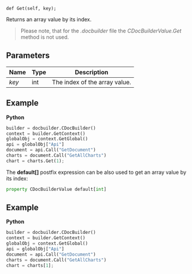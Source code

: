 `def Get(self, key);`

Returns an array value by its index.

> Please note, that for the *.docbuilder* file the *CDocBuilderValue.Get* method is not used.

## Parameters

| Name  | Type | Description                   |
| ----- | ---- | ----------------------------- |
| *key* | int  | The index of the array value. |

## Example

**Python**

``` py
builder = docbuilder.CDocBuilder()
context = builder.GetContext()
globalObj = context.GetGlobal()
api = globalObj["Api"]
document = api.Call("GetDocument")
charts = document.Call("GetAllCharts")
chart = charts.Get(1);
```

The **default\[]** postfix expression can be also used to get an array value by its index:

``` py
property CDocBuilderValue default[int]
```

## Example

**Python**

``` py
builder = docbuilder.CDocBuilder()
context = builder.GetContext()
globalObj = context.GetGlobal()
api = globalObj["Api"]
document = api.Call("GetDocument")
charts = document.Call("GetAllCharts")
chart = charts[1];
```
